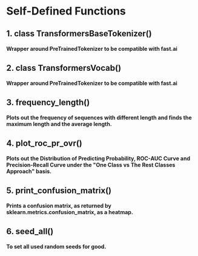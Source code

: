 # Self-Defined Functions
## 1. class TransformersBaseTokenizer()
#### Wrapper around PreTrainedTokenizer to be compatible with fast.ai
## 2. class TransformersVocab()
#### Wrapper around PreTrainedTokenizer to be compatible with fast.ai
## 3. frequency_length()
#### Plots out the frequency of sequences with different length and finds the maximum length and the average length.
## 4. plot_roc_pr_ovr()
#### Plots out the Distribution of Predicting Probability, ROC-AUC Curve and Precision-Recall Curve under the "One Class vs The Rest Classes Approach" basis.
## 5. print_confusion_matrix()
#### Prints a confusion matrix, as returned by sklearn.metrics.confusion_matrix, as a heatmap.
## 6. seed_all()
#### To set all used random seeds for good.
